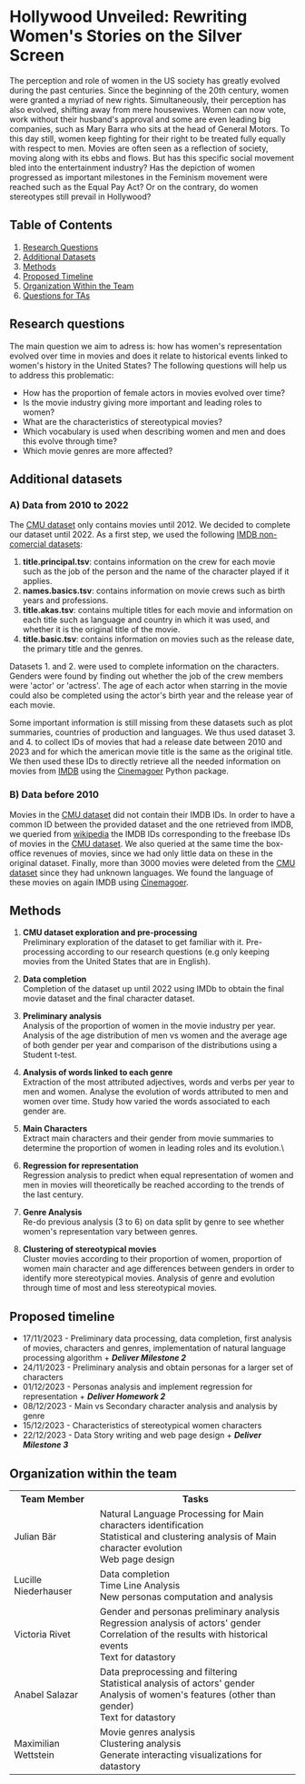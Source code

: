 # Hollywood Unveiled: Rewriting Women's Stories on the Silver Screen

The perception and role of women in the US society has greatly evolved during the past centuries. Since the beginning of the 20th century,
women were granted a myriad of new rights. Simultaneously, their perception has also evolved, shifting away from mere housewives. Women can now vote, work without their husband's approval and some are even leading big companies, such as Mary Barra who sits at the head of General Motors. 
To this day still, women keep fighting for their right to be treated fully equally with respect to men. 
Movies are often seen as a reflection of society, moving along with its ebbs and flows.
But has this specific social movement bled into the entertainment industry? Has the depiction of women progressed as important milestones in the Feminism movement were reached such as the Equal Pay Act? Or on the contrary, do women stereotypes still prevail in Hollywood? 

## Table of Contents

1. [Research Questions](#research-questions)
2. [Additional Datasets](#additional-datasets)
3. [Methods](#methods)
4. [Proposed Timeline](#proposed-timeline)
5. [Organization Within the Team](#organization-within-the-team)
6. [Questions for TAs](#questions-for-tas)

## Research questions
The main question we aim to adress is: how has women's representation evolved over time in movies and does it relate to historical events linked to women's history in the United States?
The following questions will help us to address this problematic: 
* How has the proportion of female actors in movies evolved over time? 
* Is the movie industry giving more important and leading roles to women?
* What are the characteristics of stereotypical movies?
* Which vocabulary is used when describing women and men and does this evolve through time?
* Which movie genres are more affected?


## Additional datasets

### A) Data from 2010 to 2022

The [CMU dataset](https://www.cs.cmu.edu/~ark/personas/) only contains movies until 2012. We decided to complete our
dataset until 2022. As a first step, we used the following 
[IMDB non-comercial datasets](https://datasets.imdbws.com/):


1) **title.principal.tsv**: contains information on the crew for each movie such as the job of the person and the 
name of the character played if it applies.
2) **names.basics.tsv**: contains information on movie crews such as birth years and professions.
3) **title.akas.tsv**: contains multiple titles for each movie and information on each title such as language and country 
in which it was used, and whether it is the original title of the movie.
4) **title.basic.tsv**: contains information on movies such as the release date, the primary title and the genres.

Datasets 1. and 2. were used to complete information on the characters. Genders were found by finding out whether the 
job of the crew members were 'actor' or 'actress'. The age of each actor when starring in the movie could also be
completed using the actor's birth year and the release year of each movie.

Some important information is still missing from these datasets such as plot summaries, countries of production
and languages. We thus used dataset 3. and 4. to collect IDs of movies that had a release date between 2010 and 2023 and 
for which the american movie title is the same as the original title. We then used these IDs to directly retrieve 
all the needed information on movies from  [IMDB](https://www.imdb.com/) using the 
[Cinemagoer](https://github.com/cinemagoer/cinemagoer) Python package.

### B) Data before 2010
Movies in the [CMU dataset](https://www.cs.cmu.edu/~ark/personas/) did not contain their IMDB IDs. In order to have a common ID
between the provided dataset and the one retrieved from IMDB, we queried from [wikipedia](https://www.wikipedia.org/)
the IMDB IDs corresponding to the freebase IDs of movies in the [CMU dataset](https://www.cs.cmu.edu/~ark/personas/). We also 
queried at the same time the box-office revenues of movies, since we had only little data on these in the original dataset.
Finally, more than 3000 movies were deleted from the [CMU dataset](https://www.cs.cmu.edu/~ark/personas/) since they had 
unknown languages. We found the language of these movies on again IMDB using [Cinemagoer](https://github.com/cinemagoer/cinemagoer).

## Methods

1. **CMU dataset exploration and pre-processing**\
Preliminary exploration of the dataset to get familiar with it. Pre-processing according to our research questions
(e.g only keeping movies from the United States that are in English). 

2. **Data completion**\
Completion of the dataset up until 2022 using IMDb to obtain the final movie dataset and the final character dataset.

3. **Preliminary analysis**\
Analysis of the proportion of women in the movie industry per year.  
Analysis of the age distribution of men vs women and the average age of both gender per year and comparison of the distributions using a Student t-test.

4. **Analysis of words linked to each genre**\
Extraction of the most attributed adjectives, words and verbs per year to men and women.
Analyse the evolution of words attributed to men and women over time.
Study how varied the words associated to each gender are.

5. **Main Characters** \
Extract main characters and their gender from movie summaries to determine the proportion of women in leading roles and its evolution.\

6. **Regression for representation**\
Regression analysis to predict when equal representation of women and men in movies will theoretically be reached according to the trends of the last century.

7. **Genre Analysis**\
Re-do previous analysis (3 to 6) on data split by genre to see whether women's representation vary between genres.

8. **Clustering of stereotypical movies**\
Cluster movies according to their proportion of women, proportion of women main character and age differences between genders in order to identify more stereotypical movies.
Analysis of genre and evolution through time of most and less stereotypical movies.

## Proposed timeline

* 17/11/2023 - Preliminary data processing, data completion, first analysis of movies, characters and genres, implementation of natural language processing algorithm + ***Deliver Milestone 2***
* 24/11/2023 - Preliminary analysis and obtain personas for a larger set of characters 
* 01/12/2023 - Personas analysis and implement regression for representation  + ***Deliver Homework 2***
* 08/12/2023 - Main vs Secondary character analysis and analysis by genre
* 15/12/2023 - Characteristics of stereotypical women characters
* 22/12/2023 - Data Story writing and web page design + ***Deliver Milestone 3***

## Organization within the team

<table class="tg">
  <tr>
    <th>Team Member</th>
    <th>Tasks</th>
  </tr>
  <tr>
    <td>Julian Bär </td>
    <td>Natural Language Processing for Main characters identification<br>
        Statistical and clustering analysis of Main character evolution<br>
        Web page design
    </td>
  </tr>
  <tr>
    <td>Lucille Niederhauser </td>
    <td>Data completion<br>
        Time Line Analysis<br>
        New personas computation and analysis
    </td>
  </tr>
  <tr>
    <td>Victoria Rivet</td>
    <td>Gender and personas preliminary analysis<br>
        Regression analysis of actors' gender<br>
        Correlation of the results with historical events<br>
        Text for datastory
    </td>
  </tr>
  <tr>
    <td>Anabel Salazar</td>
    <td>Data preprocessing and filtering<br>
        Statistical analysis of actors' gender<br>
        Analysis of women's features (other than gender)<br>
        Text for datastory
    </td>
  </tr>
  <tr>
    <td>Maximilian Wettstein</td>
    <td>Movie genres analysis<br>
        Clustering analysis<br>
        Generate interacting visualizations for datastory
    </td>
  </tr>
</table>
